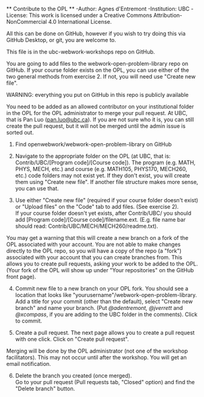 ** Contribute to the OPL **
-Author: Agnes d'Entremont
-Institution: UBC
-License: This work is licensed under a Creative Commons Attribution-NonCommercial 4.0 International License.

All this can be done on GitHub, however if you wish to try doing this via GitHub Desktop, or git, you are welcome to.  

This file is in the ubc-webwork-workshops repo on GitHub. 

You are going to add files to the webwork-open-problem-library repo on GitHub.  If your course folder exists on the OPL, you can use either of the two general methods from exercise 2.  If not, you will need use "Create new file".  

WARNING: everything you put on GitHub in this repo is publicly available

You need to be added as an allowed contributor on your institutional folder in the OPL for the OPL administrator to merge your pull request.  At UBC, that is Pan Luo (pan.luo@ubc.ca).  If you are not sure who it is, you can still create the pull request, but it will not be merged until the admin issue is sorted out.  

1. Find openwebwork/webwork-open-problem-library on GitHub

2. Navigate to the appropriate folder on the OPL (at UBC, that is: Contrib/UBC/[Program code]/[Course code]). 
The program (e.g. MATH, PHYS, MECH, etc.) and course (e.g. MATH105, PHYS170, MECH260, etc.) code folders may not exist yet.  If they don't exist, you will create them using "Create new file".  If another file structure makes more sense, you can use that.  

3. Use either "Create new file" (required if your course folder doesn't exist) or "Upload files" on the "Code" tab to add files. (See exercise 2).  
If your course folder doesn't yet exists, after Contrib/UBC/ you should add [Program code]/[Course code]/filename.ext.  (E.g. file name bar should read: Contrib/UBC/MECH/MECH260/readme.txt).  

You may get a warning that this will create a new branch on a fork of the OPL associated with your account. You are not able to make changes directly to the OPL repo, so you will have a copy of the repo (a "fork") associated with your account that you can create branches from.  This allows you to create pull requests, asking your work to be added to the OPL.  (Your fork of the OPL will show up under "Your repositories" on the GitHub front page).  

4. Commit new file to a new branch on your OPL fork.
You should see a location that looks like "yourusername"/webwork-open-problem-library. Add a title for your commit (other than the default), select "Create new branch" and name your branch.  (Put _@adentremont, @jverrett_ and _@xcompass_, if you are adding to the UBC folder in the comments). Click to commit. 

5. Create a pull request.
The next page allows you to create a pull request with one click.  Click on "Create pull request". 

Merging will be done by the OPL administrator (not one of the workshop facilitators).  This may not occur until after the workshop. You will get an email notification.  

6. Delete the branch you created (once merged).  
Go to your pull request (Pull requests tab, "Closed" option) and find the "Delete branch" button. 

